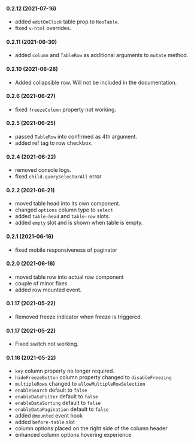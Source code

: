 #### 0.2.12 (2021-07-16)
- added `editOnClick` table prop to `NeoTable`.
- fixed `v-html` overrides.

#### 0.2.11 (2021-06-30)
- added `column` and `TableRow` as additional arguments to `mutate` method.

#### 0.2.10 (2021-06-28)
- Added collapsible row. Will not be included in the documentation.

#### 0.2.6 (2021-06-27)
- fixed `freezeColumn` property not working.

#### 0.2.5 (2021-06-25)
- passed `TableRow` into confirmed as 4th argument.
- added ref tag to row checkbox.

#### 0.2.4 (2021-06-22)
- removed console logs.
- fixed `child.querySelectorAll` error

#### 0.2.2 (2021-06-21)
- moved table head into its own component.
- changed `options` column type to `select`
- added `table-head` and `table-row` slots.
- added `empty` slot and is shown when table is empty.

#### 0.2.1 (2021-06-16)
- fixed mobile responsiveness of paginator

#### 0.2.0 (2021-06-16)
- moved table row into actual row component
- couple of minor fixes
- added row mounted event.

#### 0.1.17 (2021-05-22)
- Removed freeze indicator when freeze is triggered.

#### 0.1.17 (2021-05-22)
- Fixed switch not working.

#### 0.1.16 (2021-05-22)
- `key` column property no longer required.
- `hideFreezeButton` column property changed to `disableFreezing`
- `multipleRows` changed to `allowMultipleRowSelection`
- `enableSearch` default to `false`
- `enableDataFilter` default to `false`
- `enableDataSorting` default to `false`
- `enableDataPagination` default to `false`
- added `@mounted` event hook
- added `before-table` slot
- column options placed on the right side of the column header
- enhanced column options hovering experience